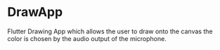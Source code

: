 # DrawApp

Flutter Drawing App which allows the user to draw onto the canvas the color is chosen by the audio output of the microphone.

